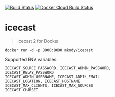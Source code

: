 [![Build Status](https://travis-ci.org/infiniteproject/icecast.svg?branch=master)](https://travis-ci.org/infiniteproject/icecast) 
[![Docker Cloud Build Status](https://img.shields.io/docker/cloud/build/mkody/icecast)](https://hub.docker.com/r/mkody/icecast)

# icecast
> Icecast 2 for Docker

```
docker run -d -p 8000:8000 mkody/icecast
```

Supported ENV variables:

```
ICECAST_SOURCE_PASSWORD, ICECAST_ADMIN_PASSWORD, ICECAST_RELAY_PASSWORD
ICECAST_ADMIN_USERNAME, ICECAST_ADMIN_EMAIL
ICECAST_LOCATION, ICECAST_HOSTNAME
ICECAST_MAX_CLIENTS, ICECAST_MAX_SOURCES
ICECAST_CHARSET
```

